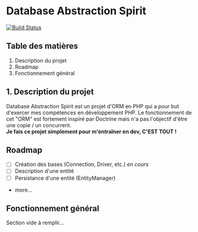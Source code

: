 # Database Abstraction Spirit
[![Build Status](https://travis-ci.com/Evywell/Spirit.svg?branch=master)](https://travis-ci.com/Evywell/Spirit)
## Table des matières
1. Description du projet
2. Roadmap
3. Fonctionnement général

## 1. Description du projet
Database Abstraction Spirit est un projet d'ORM en PHP qui a pour but d'exercer mes compétences en développement PHP.
Le fonctionnement de cet "ORM" est fortement inspiré par Doctrine mais n'a pas l'objectif d'être une copie / un concurrent.  
**Je fais ce projet simplement pour m'entraîner en dev, C'EST TOUT !**

## Roadmap 
- [ ] Création des bases (Connection, Driver, etc.) _en cours_
- [ ] Description d'une entité
- [ ] Persistance d'une entité (EntityManager)
- more...

## Fonctionnement général
Section vide à remplir...